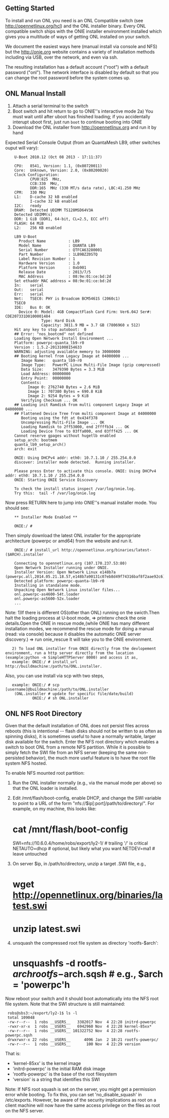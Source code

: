 Getting Started
------------------------------------------------
To install and run ONL you need is an ONL Compatible switch (see
http://opennetlinux.org/hcl) and the ONL installer binary.  Every
ONL compatible switch ships with the ONIE installer environment installed
which gives you a multitude of ways of getting ONL installed on your switch.

We document the easiest ways here (manual install via console and NFS)
but the http://onie.org website contains a variety of installation
methods including via USB, over the network, and even via ssh.

The resulting installation has a default account ("root") with a default
password ("onl").  The network interface is disabled by default so that
you can change the root password before the system comes up.


ONL Manual Install
------------------------------------------------
1) Attach a serial terminal to the switch
2) Boot switch and hit return to go to ONIE''s interactive mode
    2a) You must wait until after uboot has finished loading; if you
        accidentally interupt uboot first, just run `boot` to continue
        booting into ONIE
3) Download the ONL installer from http://opennetlinux.org and run it by hand

Expected Serial Console Output (from an QuantaMesh LB9, other switches ouput will vary):

        U-Boot 2010.12 (Oct 08 2013 - 17:11:37)

        CPU:   8541, Version: 1.1, (0x80720011)
        Core:  Unknown, Version: 2.0, (0x80200020)
        Clock Configuration:
               CPU0:825  MHz, 
               CCB:330  MHz,
               DDR:165  MHz (330 MT/s data rate), LBC:41.250 MHz
        CPM:   330 MHz
        L1:    D-cache 32 kB enabled
               I-cache 32 kB enabled
        I2C:   ready
        DRAM:  Detected UDIMM TS128MSD64V3A
        Detected UDIMM(s)
        DDR: 1 GiB (DDR1, 64-bit, CL=2.5, ECC off)
        FLASH: 64 MiB
        L2:    256 KB enabled

        LB9 U-Boot
          Product Name          : LB9
          Model Name            : QUANTA LB9
          Serial Number         : QTFCA63280001
          Part Number           : 1LB9BZZ0STQ
          Label Revision Number : 1
          Hardware Version      : 1.0
          Platform Version      : 0xb901 
          Release Date          : 2013/7/5
          MAC Address           : 08:9e:01:ce:bd:2d
        Set ethaddr MAC address = 08:9e:01:ce:bd:2d
        In:    serial
        Out:   serial
        Err:   serial
        Net:   TSEC0: PHY is Broadcom BCM5461S (2060c1)
        TSEC0
        IDE:   Bus 0: OK 
          Device 0: Model: 4GB CompactFlash Card Firm: Ver6.04J Ser#: CDE207331D0100001484
                    Type: Hard Disk
                    Capacity: 3811.9 MB = 3.7 GB (7806960 x 512)
        Hit any key to stop autoboot:  0 
        ## Error: "nos_bootcmd" not defined
        Loading Open Network Install Environment ...
        Platform: powerpc-quanta_lb9-r0
        Version : 1.5.2-20131008154633
        WARNING: adjusting available memory to 30000000
        ## Booting kernel from Legacy Image at 04000000 ...
           Image Name:   quanta_lb9-r0
           Image Type:   PowerPC Linux Multi-File Image (gzip compressed)
           Data Size:    3479390 Bytes = 3.3 MiB
           Load Address: 00000000
           Entry Point:  00000000
           Contents:
              Image 0: 2762740 Bytes = 2.6 MiB
              Image 1: 707380 Bytes = 690.8 KiB
              Image 2: 9254 Bytes = 9 KiB
           Verifying Checksum ... OK
        ## Loading init Ramdisk from multi component Legacy Image at 04000000 ...
        ## Flattened Device Tree from multi component Image at 04000000
           Booting using the fdt at 0x434f378
           Uncompressing Multi-File Image ... OK
           Loading Ramdisk to 2ff53000, end 2ffffb34 ... OK
           Loading Device Tree to 03ffa000, end 03fff425 ... OK
        Cannot reserve gpages without hugetlb enabled
        setup_arch: bootmem
        quanta_lb9_setup_arch()
        arch: exit
                     
        ONIE: Using DHCPv4 addr: eth0: 10.7.1.10 / 255.254.0.0
        discover: installer mode detected.  Running installer.

        Please press Enter to activate this console. ONIE: Using DHCPv4 addr: eth0: 10.7.1.10 / 255.254.0.0
        ONIE: Starting ONIE Service Discovery

        To check the install status inspect /var/log/onie.log.
        Try this:  tail -f /var/log/onie.log

Now press RETURN here to jump into ONIE''s manual installer mode.  You should see:

        ** Installer Mode Enabled **

        ONIE:/ # 

Then simply download the latest ONL installer for the appropriate
architecture (powerpc or amd64) from the website and run it.

        ONIE:/ # install_url http://opennetlinux.org/binaries/latest-($ARCH).installer

        Connecting to opennetlinux.org (107.170.237.53:80)
        Open Network Installer running under ONIE.
        Installer Version: Open Network Linux e148b7a (powerpc.all,2014.05.21.18.57,e148b7a90131c07eb8d49f74316baf8f2aae92c6)
        Detected platform: powerpc-quanta-lb9-r0
        Installing in standalone mode.
        Unpacking Open Network Linux installer files...
        onl.powerpc-as4600-54t.loader
        onl.powerpc-as5600-52x.loader
        ...


Note: 
	1)If there is different OS(other than ONL) running on the swicth.Then halt the loading process at U-boot mode,
	      => printenv
           check the onie details.Open the ONIE in rescue mode,(while ONIE has many different installation modes, we recommend the rescue mode for doing a manual (read: via console) because it disables the automatic ONIE server discovery.)
	      => run onie_rescue
           It will take you to the ONIE environment.

       2) To load ONL installer from ONIE directly from the devlopement environment, run a http server directly from the location (example:python -m SimpleHTTPServer 8000) and access it as,
	   example: ONIE:/ # install_url http://buildmachine:/path/to/ONL.installer.

Also, you can use install via scp with two steps,

       example: ONIE:/ # scp [username]@buildmachine:/path/to/ONL.installer 
		(ONL.installer # update for specific file/date/build)
                ONIE:/ # sh ONL.installer

ONL NFS Root Directory
------------------------------------------------

Given that the default installation of ONL does not persist files across
reboots (this is intentional -- flash disks should not be written to
as often as spinning disks), it is sometimes useful to have a normally
writable, larger disk available for the switch.  Enter the NFS root
directory which enables a switch to boot ONL from a remote NFS partition.
While it is possible to simply fetch the SWI file from an NFS server
(keeping the same non-persisted behavior), the much more useful feature
is to have the root file system NFS hosted.

To enable NFS mounted root partition:

1) Run the ONL installer normally (e.g., via the manual mode per above) so that the ONL
    loader is installed.

2) Edit /mnt/flash/boot-config, enable DHCP, and change the SWI variable to point to a URL of the form "nfs://$ip[:port]/path/to/directory/".  For example, on my machine, this looks like:

     # cat /mnt/flash/boot-config
     SWI=nfs://10.6.0.4/home/robs/export/ly2-1/  # trailing '/' is critical
     NETAUTO=dhcp                                # optional, but likely what you want
     NETDEV=ma1                                  # leave untouched

3) On server $ip, in /path/to/directory, unzip a target .SWI file, e.g.,

     # wget http://opennetlinux.org/binaries/latest.swi
     # unzip latest.swi

4) unsquash the compressed root file system as directory 'rootfs-$arch':

     # unsquashfs -d rootfs-$arch rootfs-$arch.sqsh  # e.g., $arch = 'powerpc'h

Now reboot your switch and it should boot automatically into the NFS root file system.
Note that the SWI structure is still maintained:

     robs@sbs3:~/export/ly2-1$ ls -l
     total 109048
     -rw-r--r--  1 robs __USERS__   3382017 Nov  4 22:28 initrd-powerpc
     -rwxr-xr-x  1 robs __USERS__   6942960 Nov  4 22:28 kernel-85xx*
     -rw-r--r--  1 robs __USERS__ 101322752 Nov  4 22:28 rootfs-powerpc.sqsh
     drwxrwxr-x 22 robs __USERS__      4096 Jan  2 18:21 rootfs-powerpc/
     -rw-r--r--  1 robs __USERS__       100 Nov  4 22:29 version

That is:
* 'kernel-85xx' is the kernel image
* 'initrd-powerpc' is the initial RAM disk image
* 'rootfs-powerpc' is the base of the root filesystem
* 'version' is a string that identifies this SWI

Note: If NFS root squash is set on the server, you might get a permission error while booting. To fix this, you can set 'no_disable_squash' in /etc/exports. However, be aware of the security implications as root on a client machine will now have the same access privilege on the files as root on the NFS server.
